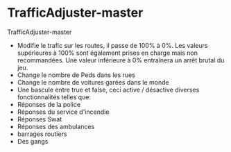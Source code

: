 # TrafficAdjuster-master
TrafficAdjuster-master
- Modifie le trafic sur les routes, il passe de 100% à 0%. Les valeurs supérieures à 100% sont également prises en charge mais non recommandées. Une valeur inférieure à 0% entraînera un arrêt brutal du jeu.
- Change le nombre de Peds dans les rues
- Change le nombre de voitures garées dans le monde
- Une bascule entre true et false, ceci active / désactive diverses fonctionnalités telles que:
- Réponses de la police
- Réponses du service d'incendie
- Réponses Swat
- Réponses des ambulances
- barrages routiers
- Des gangs
